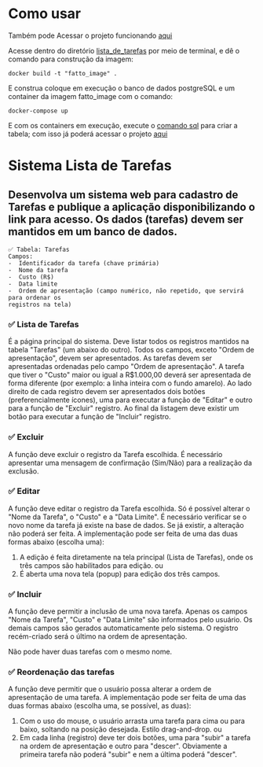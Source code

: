 # Como usar
Também pode Acessar o projeto funcionando [aqui](https://fatto-three.vercel.app/)

Acesse dentro do diretório [lista_de_tarefas](./lista_de_tarefas) por meio de terminal, e dê o comando para construção da imagem:

```shell
docker build -t "fatto_image" .
```

E construa coloque em execução o banco de dados postgreSQL e um container da imagem fatto_image com o comando:
```shell
docker-compose up
```

E com os containers em execução, execute o [comando sql](query.sql) para criar a tabela; com isso já poderá acessar o projeto [aqui](http://localhost:8080/)

# Sistema Lista de Tarefas
## Desenvolva um sistema web para cadastro de Tarefas e publique a aplicação disponibilizando o link para acesso. Os dados (tarefas) devem ser mantidos em um banco de dados.

```
✅ Tabela: Tarefas
Campos:
-  Identificador da tarefa (chave primária)
-  Nome da tarefa
-  Custo (R$)
-  Data limite
-  Ordem de apresentação (campo numérico, não repetido, que servirá para ordenar os
registros na tela)
```
### ✅ Lista de Tarefas
É a página principal do sistema.
Deve listar todos os registros mantidos na tabela &quot;Tarefas&quot; (um abaixo do outro).
Todos os campos, exceto &quot;Ordem de apresentação&quot;, devem ser apresentados.
As tarefas devem ser apresentadas ordenadas pelo campo &quot;Ordem de apresentação&quot;.
A tarefa que tiver o &quot;Custo&quot; maior ou igual a R$1.000,00 deverá ser apresentada de forma
diferente (por exemplo: a linha inteira com o fundo amarelo).
Ao lado direito de cada registro devem ser apresentados dois botões (preferencialmente
ícones), uma para executar a função de &quot;Editar&quot; e outro para a função de &quot;Excluir&quot; registro.
Ao final da listagem deve existir um botão para executar a função de &quot;Incluir&quot; registro.

### ✅ Excluir
A função deve excluir o registro da Tarefa escolhida.
É necessário apresentar uma mensagem de confirmação (Sim/Não) para a realização da
exclusão.

### ✅ Editar
A função deve editar o registro da Tarefa escolhida.
Só é possível alterar o &quot;Nome da Tarefa&quot;, o &quot;Custo&quot; e a &quot;Data Limite&quot;.
É necessário verificar se o novo nome da tarefa já existe na base de dados. Se já existir, a
alteração não poderá ser feita.
A implementação pode ser feita de uma das duas formas abaixo (escolha uma):
1) A edição é feita diretamente na tela principal (Lista de Tarefas), onde os três campos
são habilitados para edição.
ou
2) É aberta uma nova tela (popup) para edição dos três campos.

### ✅ Incluir
A função deve permitir a inclusão de uma nova tarefa.
Apenas os campos &quot;Nome da Tarefa&quot;, &quot;Custo&quot; e &quot;Data Limite&quot; são informados pelo usuário.
Os demais campos são gerados automaticamente pelo sistema.
O registro recém-criado será o último na ordem de apresentação.

Não pode haver duas tarefas com o mesmo nome.


### ✅ Reordenação das tarefas
A função deve permitir que o usuário possa alterar a ordem de apresentação de uma tarefa.
A implementação pode ser feita de uma das duas formas abaixo (escolha uma, se possível, as
duas):
1) Com o uso do mouse, o usuário arrasta uma tarefa para cima ou para baixo, soltando
na posição desejada. Estilo drag-and-drop.
ou
2) Em cada linha (registro) deve ter dois botões, uma para &quot;subir&quot; a tarefa na ordem de
apresentação e outro para &quot;descer&quot;. Obviamente a primeira tarefa não poderá &quot;subir&quot;
e nem a última poderá &quot;descer&quot;.

